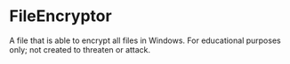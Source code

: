# FileEncryptor

A file that is able to encrypt all files in Windows. For educational purposes only; not created to threaten or attack.
